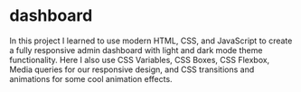 # dashboard
In this project I learned to use modern HTML, CSS, and JavaScript to create a fully responsive admin dashboard with light and dark mode theme functionality. Here I also use CSS Variables, CSS Boxes, CSS Flexbox, Media queries for our responsive design, and CSS transitions and animations for some cool animation effects.
